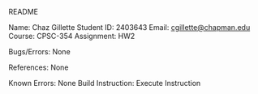 README

Name: Chaz Gillette
Student ID: 2403643
Email: cgillette@chapman.edu
Course: CPSC-354
Assignment: HW2


Bugs/Errors:
None

References:
None

Known Errors: None
Build Instruction:
Execute Instruction